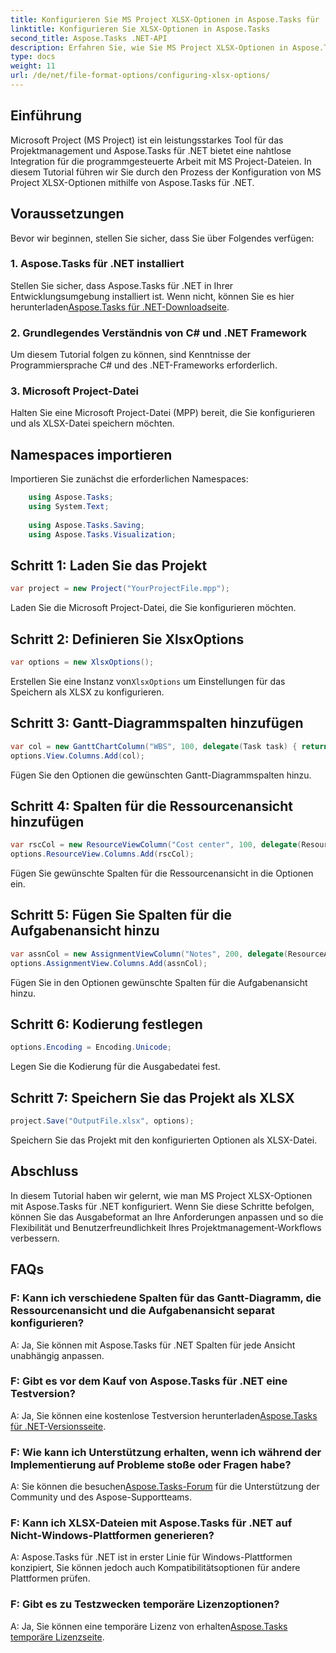 ```yaml
---
title: Konfigurieren Sie MS Project XLSX-Optionen in Aspose.Tasks für .NET
linktitle: Konfigurieren Sie XLSX-Optionen in Aspose.Tasks
second_title: Aspose.Tasks .NET-API
description: Erfahren Sie, wie Sie MS Project XLSX-Optionen in Aspose.Tasks für .NET konfigurieren. Passen Sie Spalten, Codierung usw. mühelos an.
type: docs
weight: 11
url: /de/net/file-format-options/configuring-xlsx-options/
---
```

## Einführung
Microsoft Project (MS Project) ist ein leistungsstarkes Tool für das Projektmanagement und Aspose.Tasks für .NET bietet eine nahtlose Integration für die programmgesteuerte Arbeit mit MS Project-Dateien. In diesem Tutorial führen wir Sie durch den Prozess der Konfiguration von MS Project XLSX-Optionen mithilfe von Aspose.Tasks für .NET.
## Voraussetzungen
Bevor wir beginnen, stellen Sie sicher, dass Sie über Folgendes verfügen:
### 1. Aspose.Tasks für .NET installiert
 Stellen Sie sicher, dass Aspose.Tasks für .NET in Ihrer Entwicklungsumgebung installiert ist. Wenn nicht, können Sie es hier herunterladen[Aspose.Tasks für .NET-Downloadseite](https://releases.aspose.com/tasks/net/).
### 2. Grundlegendes Verständnis von C# und .NET Framework
Um diesem Tutorial folgen zu können, sind Kenntnisse der Programmiersprache C# und des .NET-Frameworks erforderlich.
### 3. Microsoft Project-Datei
Halten Sie eine Microsoft Project-Datei (MPP) bereit, die Sie konfigurieren und als XLSX-Datei speichern möchten.

## Namespaces importieren
Importieren Sie zunächst die erforderlichen Namespaces:
```csharp
    using Aspose.Tasks;
    using System.Text;
    
    using Aspose.Tasks.Saving;
    using Aspose.Tasks.Visualization;
```

## Schritt 1: Laden Sie das Projekt
```csharp
var project = new Project("YourProjectFile.mpp");
```
Laden Sie die Microsoft Project-Datei, die Sie konfigurieren möchten.
## Schritt 2: Definieren Sie XlsxOptions
```csharp
var options = new XlsxOptions();
```
 Erstellen Sie eine Instanz von`XlsxOptions` um Einstellungen für das Speichern als XLSX zu konfigurieren.
## Schritt 3: Gantt-Diagrammspalten hinzufügen
```csharp
var col = new GanttChartColumn("WBS", 100, delegate(Task task) { return task.Get(Tsk.WBS); });
options.View.Columns.Add(col);
```
Fügen Sie den Optionen die gewünschten Gantt-Diagrammspalten hinzu.
## Schritt 4: Spalten für die Ressourcenansicht hinzufügen
```csharp
var rscCol = new ResourceViewColumn("Cost center", 100, delegate(Resource resource) { return resource.Get(Rsc.CostCenter); });
options.ResourceView.Columns.Add(rscCol);
```
Fügen Sie gewünschte Spalten für die Ressourcenansicht in die Optionen ein.
## Schritt 5: Fügen Sie Spalten für die Aufgabenansicht hinzu
```csharp
var assnCol = new AssignmentViewColumn("Notes", 200, delegate(ResourceAssignment assignment) { return assignment.Get(Asn.NotesText); });
options.AssignmentView.Columns.Add(assnCol);
```
Fügen Sie in den Optionen gewünschte Spalten für die Aufgabenansicht hinzu.
## Schritt 6: Kodierung festlegen
```csharp
options.Encoding = Encoding.Unicode;
```
Legen Sie die Kodierung für die Ausgabedatei fest.
## Schritt 7: Speichern Sie das Projekt als XLSX
```csharp
project.Save("OutputFile.xlsx", options);
```
Speichern Sie das Projekt mit den konfigurierten Optionen als XLSX-Datei.

## Abschluss
In diesem Tutorial haben wir gelernt, wie man MS Project XLSX-Optionen mit Aspose.Tasks für .NET konfiguriert. Wenn Sie diese Schritte befolgen, können Sie das Ausgabeformat an Ihre Anforderungen anpassen und so die Flexibilität und Benutzerfreundlichkeit Ihres Projektmanagement-Workflows verbessern.
## FAQs

### F: Kann ich verschiedene Spalten für das Gantt-Diagramm, die Ressourcenansicht und die Aufgabenansicht separat konfigurieren?

A: Ja, Sie können mit Aspose.Tasks für .NET Spalten für jede Ansicht unabhängig anpassen.

### F: Gibt es vor dem Kauf von Aspose.Tasks für .NET eine Testversion?

 A: Ja, Sie können eine kostenlose Testversion herunterladen[Aspose.Tasks für .NET-Versionsseite](https://releases.aspose.com/).

### F: Wie kann ich Unterstützung erhalten, wenn ich während der Implementierung auf Probleme stoße oder Fragen habe?

 A: Sie können die besuchen[Aspose.Tasks-Forum](https://forum.aspose.com/c/tasks/15) für die Unterstützung der Community und des Aspose-Supportteams.

### F: Kann ich XLSX-Dateien mit Aspose.Tasks für .NET auf Nicht-Windows-Plattformen generieren?

A: Aspose.Tasks für .NET ist in erster Linie für Windows-Plattformen konzipiert, Sie können jedoch auch Kompatibilitätsoptionen für andere Plattformen prüfen.

### F: Gibt es zu Testzwecken temporäre Lizenzoptionen?

 A: Ja, Sie können eine temporäre Lizenz von erhalten[Aspose.Tasks temporäre Lizenzseite](https://purchase.aspose.com/temporary-license/).